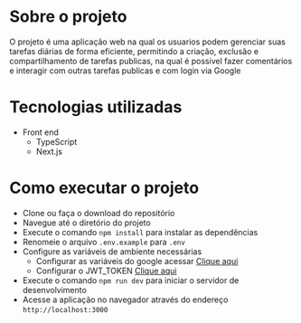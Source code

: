 # Sobre o projeto

O projeto é uma aplicação web na qual os usuarios podem gerenciar suas tarefas diárias de forma eficiente, permitindo a criação, exclusão e compartilhamento de tarefas publicas, na qual é possivel fazer comentários e interagir com outras tarefas publicas e com login via Google

# Tecnologias utilizadas

- Front end
    - TypeScript
    - Next.js

# Como executar o projeto

- Clone ou faça o download do repositório
- Navegue até o diretório do projeto
- Execute o comando `npm install` para instalar as dependências
- Renomeie o arquivo `.env.example` para `.env`
- Configure as variáveis de ambiente necessárias
    - Configurar as variáveis do google acessar [Clique aqui](https://console.developers.google.com/apis/credentials)
    - Configurar o JWT_TOKEN [Clique aqui](https://www.md5hashgenerator.com/)
- Execute o comando `npm run dev` para iniciar o servidor de desenvolvimento
- Acesse a aplicação no navegador através do endereço `http://localhost:3000`